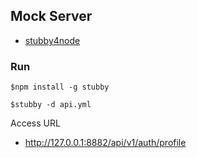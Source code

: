 ## Mock Server
* [stubby4node](https://github.com/mrak/stubby4node)

### Run
```
$npm install -g stubby

$stubby -d api.yml
```

Access URL
* http://127.0.0.1:8882/api/v1/auth/profile